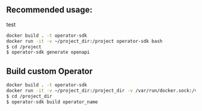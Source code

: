 ## Recommended usage:
test
```bash
docker build . -t operator-sdk
docker run -it -v ~/project_dir:/project operator-sdk bash
$ cd /project
$ operator-sdk generate openapi
```

## Build custom Operator
```bash
docker build . -t operator-sdk
docker run -it -v ~/project_dir:/project_dir -v /var/run/docker.sock:/var/run/docker.sock operator-sdk bash
$ cd /project_dir
$ operator-sdk build operator_name
```
